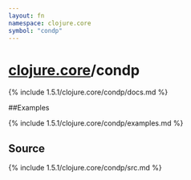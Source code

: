 ```yaml
---
layout: fn
namespace: clojure.core
symbol: "condp"
---
```


# [clojure.core](../)/condp

{% include 1.5.1/clojure.core/condp/docs.md %}

##Examples

{% include 1.5.1/clojure.core/condp/examples.md %}
## Source
{% include 1.5.1/clojure.core/condp/src.md %}

